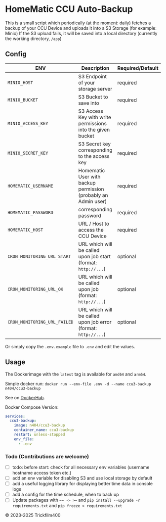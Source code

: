 # HomeMatic CCU Auto-Backup

This is a small script which periodically (at the moment: daily) fetches a backup of your CCU Device and uploads it into a S3 Storage (for example: Minio)
If the S3 upload fails, it will be saved into a local directory (currently the working directory, `/app`)


## Config

| ENV                          | Description                                                    | Required/Default |
|------------------------------|----------------------------------------------------------------|------------------|
| `MINIO_HOST`                 | S3 Endpoint of your storage server                             | required         |
| `MINIO_BUCKET`               | S3 Bucket to save into                                         | required         |
| `MINIO_ACCESS_KEY`           | S3 Access Key with write permissions into the given bucket     | required         |
| `MINIO_SECRET_KEY`           | S3 Secret key corresponding to the access key                  | required         |
| `HOMEMATIC_USERNAME`         | Homematic User with backup permission (probably an Admin user) | required         |
| `HOMEMATIC_PASSWORD`         | corresponding password                                         | required         |
| `HOMEMATIC_HOST`             | URL / Host to access the CCU Device                            | required         |
| `CRON_MONITORING_URL_START`  | URL which will be called upon job start (format: `http://...`) | optional         |
| `CRON_MONITORING_URL_OK`     | URL which will be called upon job (format: `http://...`)       | optional         |
| `CRON_MONITORING_URL_FAILED` | URL which will be called upon job error (format: `http://...`) | optional         |


Or simply copy the `.env.example` file to `.env` and edit the values.

## Usage

The Dockerimage with the `latest` tag is available for `amd64` and `arm64`.

Simple docker run: `docker run --env-file .env -d --name ccu3-backup n404/ccu3-backup`

See on [DockerHub](https://hub.docker.com/r/n404/ccu3-backup).

Docker Compose Version:
```yaml
services:
  ccu3-backup:
    image: n404/ccu3-backup
    container_name: ccu3-backup
    restart: unless-stopped
    env_file:
      - .env
```

### Todo (Contributions are welcome)
- [ ] todo: before start: check for all necessary env variables (username hostname access token etc.)
- [ ] add an env variable for disabling S3 and use local storage by default
- [ ] add a useful logging library for displaying better time data in console logs
- [ ] add a config for the time schedule, when to back up
- [ ] Update packages with `== -> >=` and `pip install --upgrade -r requirements.txt` and `pip freeze > requirements.txt`

&copy; 2023-2025 Trickfilm400